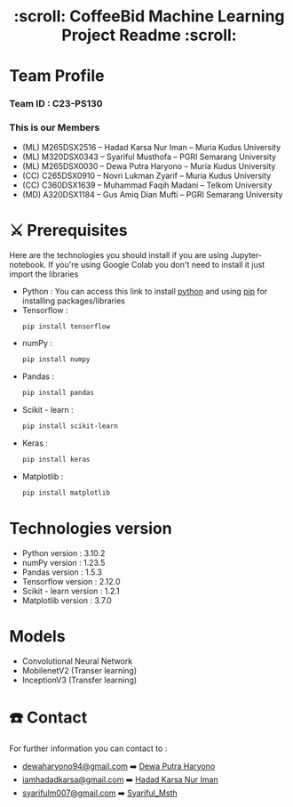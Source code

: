 <h1 align="center">
  :scroll: CoffeeBid Machine Learning Project Readme :scroll:	
</h1>

# Team Profile

### Team ID : C23-PS130

### This is our Members

* (ML) M265DSX2516 – Hadad Karsa Nur Iman – Muria Kudus University
* (ML) M320DSX0343 – Syariful Musthofa – PGRI Semarang University  
* (ML)  M265DSX0030 – Dewa Putra Haryono – Muria Kudus University 
* (CC)  C265DSX0910 – Novri Lukman Zyarif – Muria Kudus University
* (CC) C360DSX1639 – Muhammad Faqih Madani – Telkom University 
* (MD) A320DSX1184 – Gus Amiq Dian Mufti – PGRI Semarang University

# :crossed_swords:	Prerequisites

Here are the technologies you should install if you are using Jupyter-notebook. If you're using Google Colab you don't need to install it just import the libraries

- Python : You can access this link to install [python](https://www.python.org/downloads/) and using [pip](https://pypi.org/project/pip/) for installing packages/libraries
- Tensorflow :
  ```bash
  pip install tensorflow
  ```
- numPy :
  ```bash
  pip install numpy
  ```
- Pandas :
  ```bash
  pip install pandas
  ```
- Scikit - learn :
  ```bash
  pip install scikit-learn
  ```
- Keras :
  ```bash
  pip install keras
  ```
- Matplotlib :
  ```bash
  pip install matplotlib
  ```

# Technologies version

- Python version : 3.10.2
- numPy version : 1.23.5
- Pandas version : 1.5.3
- Tensorflow version : 2.12.0
- Scikit - learn version : 1.2.1
- Matplotlib version : 3.7.0

# Models

- Convolutional Neural Network
- MobilenetV2 (Transer learning) 
- InceptionV3 (Transfer learning)

# :phone: Contact

For further information you can contact to :

- dewaharyono94@gmail.com :arrow_right: [Dewa Putra Haryono](https://github.com/dewaph)
- iamhadadkarsa@gmail.com :arrow_right: [Hadad Karsa Nur Iman](https://github.com/HadadKarsa)
- syarifulm007@gmail.com :arrow_right: [Syariful_Msth](https://github.com/SyarifulMsth/)
